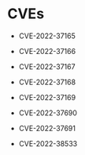 # CVEs

- CVE-2022-37165

- CVE-2022-37166

- CVE-2022-37167

- CVE-2022-37168

- CVE-2022-37169

- CVE-2022-37690

- CVE-2022-37691

- CVE-2022-38533
